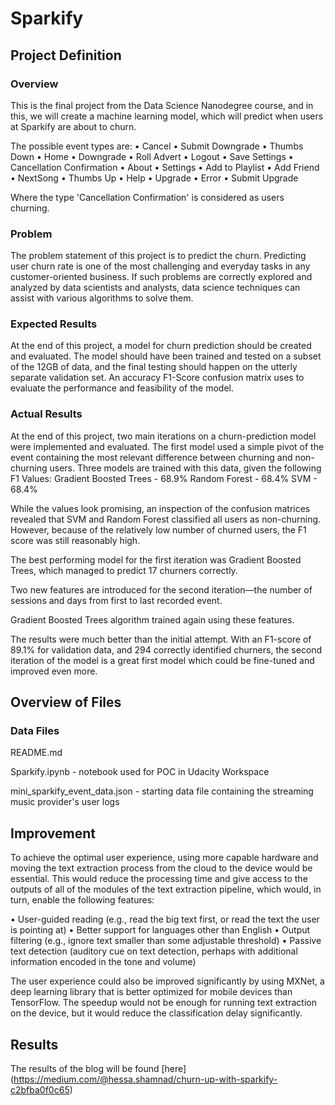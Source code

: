 # Sparkify
## Project Definition
### Overview
This is the final project from the Data Science  Nanodegree course, and in this, we will create a machine learning model, which will predict when users at Sparkify are about to churn.

The possible event types are:
•	Cancel
•	 Submit Downgrade
•	 Thumbs Down
•	 Home
•	 Downgrade
•	 Roll Advert
•	 Logout
•	 Save Settings
•	 Cancellation Confirmation
•	 About
•	 Settings
•	 Add to Playlist
•	 Add Friend
•	 NextSong
•	 Thumbs Up
•	 Help
•	 Upgrade
•	 Error
•	 Submit Upgrade

Where the type 'Cancellation Confirmation' is considered as users churning.


### Problem
The problem statement of this project is to predict the churn. Predicting user churn rate is one of the most challenging and everyday tasks in any customer-oriented business. If such problems are correctly explored and analyzed by data scientists and analysts, data science techniques can assist with various algorithms to solve them.


### Expected Results
At the end of this project, a model for churn prediction should be created and evaluated. The model should have been trained and tested on a subset of the 12GB of data, and the final testing should happen on the utterly separate validation set. An accuracy F1-Score confusion matrix uses to evaluate the performance and feasibility of the model.


### Actual Results
At the end of this project, two main iterations on a churn-prediction model were implemented and evaluated. The first model used a simple pivot of the event containing the most relevant difference between churning and non-churning users.
Three models are trained with this data, given the following F1 Values:
Gradient Boosted Trees - 68.9%
Random Forest - 68.4%
SVM - 68.4%

While the values look promising, an inspection of the confusion matrices revealed that SVM and Random Forest classified all users as non-churning. However, because of the relatively low number of churned users, the F1 score was still reasonably high.

The best performing model for the first iteration was Gradient Boosted Trees, which managed to predict 17 churners correctly.

Two new features are introduced for the second iteration—the number of sessions and days from first to last recorded event.

Gradient Boosted Trees algorithm trained again using these features.

The results were much better than the initial attempt. With an F1-score of 89.1% for validation data, and 294 correctly identified churners, the second iteration of the model is a great first model which could be fine-tuned and improved even more.

## Overview of Files
### Data Files

README.md

Sparkify.ipynb - notebook used for POC in Udacity Workspace

mini_sparkify_event_data.json - starting data file containing the streaming music provider's user logs

## Improvement
To achieve the optimal user experience, using more capable hardware and moving the text extraction process from the cloud to the device would be essential. This would reduce the processing time and give access to the outputs of all of the modules of the text extraction pipeline, which would, in turn, enable the following features:

•	 User-guided reading (e.g., read the big text first, or read the text the user is pointing at)
•	 Better support for languages other than English
•	 Output filtering (e.g., ignore text smaller than some adjustable threshold)
•	 Passive text detection (auditory cue on text detection, perhaps with additional information encoded in the tone and volume)

The user experience could also be improved significantly by using MXNet, a deep learning library that is better optimized for mobile devices than TensorFlow. The speedup would not be enough for running text extraction on the device, but it would reduce the classification delay significantly.


## Results
The results of the blog will be found [here] (https://medium.com/@hessa.shamnad/churn-up-with-sparkify-c2bfba0f0c65)
